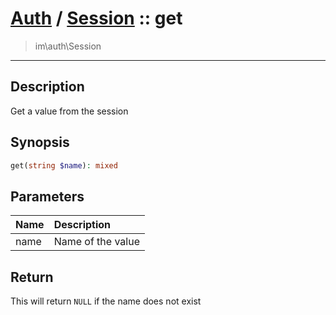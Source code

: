 # [Auth](auth.md) / [Session](auth-Session.md) :: get
 > im\auth\Session
____

## Description
Get a value from the session

## Synopsis
```php
get(string $name): mixed
```

## Parameters
| Name | Description |
| :--- | :---------- |
| name | Name of the value |

## Return
This will return `NULL` if the name does not exist
